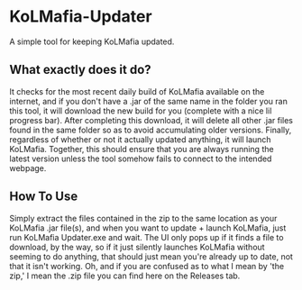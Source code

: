 # KoLMafia-Updater
A simple tool for keeping KoLMafia updated.

## What exactly does it do?
It checks for the most recent daily build of KoLMafia available on the internet, and if you don't have a .jar of the same name in the folder you ran this tool, it will download the new build for you (complete with a nice lil progress bar). After completing this download, it will delete all other .jar files found in the same folder so as to avoid accumulating older versions. Finally, regardless of whether or not it actually updated anything, it will launch KoLMafia. Together, this should ensure that you are always running the latest version unless the tool somehow fails to connect to the intended webpage.

## How To Use
Simply extract the files contained in the zip to the same location as your KoLMafia .jar file(s), and when you want to update + launch KoLMafia, just run KoLMafia Updater.exe and wait. The UI only pops up if it finds a file to download, by the way, so if it just silently launches KoLMafia without seeming to do anything, that should just mean you're already up to date, not that it isn't working. Oh, and if you are confused as to what I mean by 'the zip,' I mean the .zip file you can find here on the Releases tab. 
